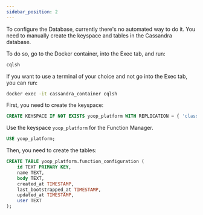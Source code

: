 ```yaml
---
sidebar_position: 2
---
```


To configure the Database, currently there's no automated way to do it. You need to manually create the keyspace and tables in the Cassandra database.

To do so, go to the Docker container, into the Exec tab, and run:

```bash
cqlsh
```

If you want to use a terminal of your choice and not go into the Exec tab, you can run:

```bash
docker exec -it cassandra_container cqlsh
```

First, you need to create the keyspace:

```sql
CREATE KEYSPACE IF NOT EXISTS yoop_platform WITH REPLICATION = { 'class' : 'SimpleStrategy', 'replication_factor' : 1 };
```

Use the keyspace `yoop_platform` for the Function Manager.

```sql
USE yoop_platform;
```

Then, you need to create the tables:

```sql
CREATE TABLE yoop_platform.function_configuration (
    id TEXT PRIMARY KEY,
    name TEXT,
    body TEXT,
    created_at TIMESTAMP,
    last_bootstrapped_at TIMESTAMP,
    updated_at TIMESTAMP,
    user TEXT
);
```

